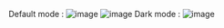 Default mode : 
![image](https://github.com/Himanshu1198/Project_1/assets/143578896/850f8dcf-86b1-4d5e-bddf-4b54a6b63200)
![image](https://github.com/Himanshu1198/Project_1/assets/143578896/a4e957fb-3e41-478f-9a0c-9c3a872aff3c)
Dark mode : 
![image](https://github.com/Himanshu1198/Project_1/assets/143578896/75dda870-8589-4692-a7a5-8a501ab26360)

